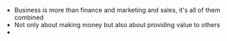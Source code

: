 - Business is more than finance and marketing and sales, it's all of them combined
- Not only about making money but also about providing value to others
- 